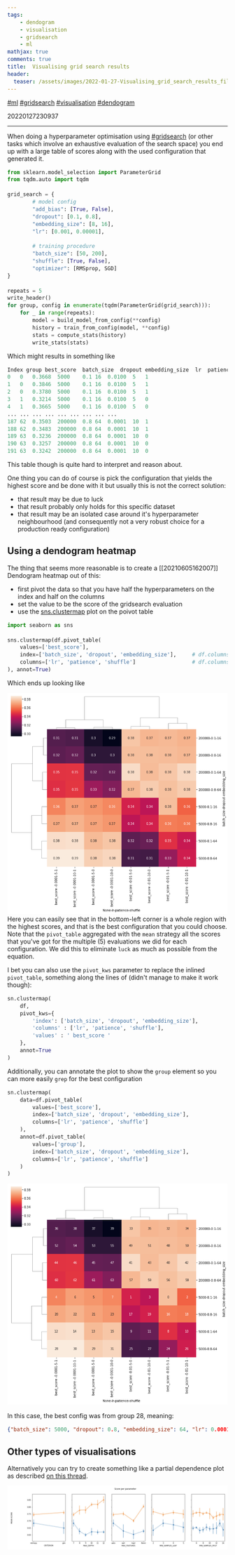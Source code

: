 ```yaml
---
tags:
    - dendogram
    - visualisation
    - gridsearch
    - ml
mathjax: true
comments: true
title:  Visualising grid search results
header:
  teaser: /assets/images/2022-01-27-Visualising_grid_search_results_files/viz_gridsearch_dendogram_heatmap.png
---
```


[#ml](/tags/#ml) [#gridsearch](/tags/#gridsearch) [#visualisation](/tags/#visualisation) [#dendogram](/tags/#dendogram)

20220127230937

---


When doing a hyperparameter optimisation using [#gridsearch](/tags/#gridsearch) (or other tasks which involve an exhaustive evaluation of the search space) you end up with a large table of scores along with the used configuration that generated it. 

```python
from sklearn.model_selection import ParameterGrid
from tqdm.auto import tqdm

grid_search = {
        # model config
        "add_bias": [True, False],
        "dropout": [0.1, 0.8],
        "embedding_size": [8, 16],
        "lr": [0.001, 0.00001],
        
        # training procedure
        "batch_size": [50, 200],
        "shuffle": [True, False],
        "optimizer": [RMSprop, SGD]
}
        
repeats = 5
write_header()
for group, config in enumerate(tqdm(ParameterGrid(grid_search))):
    for _ in range(repeats):
        model = build_model_from_config(**config)
        history = train_from_config(model, **config)
        stats = compute_stats(history)
        write_stats(stats)
```
Which might results in something like

```python
Index group	best_score	batch_size	dropout	embedding_size	lr	patience	shuffle
0	0	0.3668	5000	0.1	16	0.0100	5	1
1	0	0.3846	5000	0.1	16	0.0100	5	1
2	0	0.3780	5000	0.1	16	0.0100	5	1
3	1	0.3214	5000	0.1	16	0.0100	5	0
4	1	0.3665	5000	0.1	16	0.0100	5	0
...	...	...	...	...	...	...	...	...
187	62	0.3503	200000	0.8	64	0.0001	10	1
188	62	0.3483	200000	0.8	64	0.0001	10	1
189	63	0.3236	200000	0.8	64	0.0001	10	0
190	63	0.3257	200000	0.8	64	0.0001	10	0
191	63	0.3242	200000	0.8	64	0.0001	10	0
```

This table though is quite hard to interpret and reason about. 

One thing you can do of course is pick the configuration that yields the highest score and be done with it but usually this is not the correct solution:
* that result may be due to luck
* that result probably only holds for this specific dataset
* that result may be an isolated case around it's hyperparameter neighbourhood (and consequently not a very robust choice for a production ready configuration)

## Using a dendogram heatmap

The thing that seems more reasonable is to create a [[20210605162007]] Dendogram heatmap out of this:
* first pivot the data so that you have half the hyperparameters on the index and half on the columns
* set the value to be the score of the gridsearch evaluation
* use the [sns.clustermap](https://seaborn.pydata.org/generated/seaborn.clustermap.html) plot on the poivot table

```python
import seaborn as sns

sns.clustermap(df.pivot_table(
    values=['best_score'], 
    index=['batch_size', 'dropout', 'embedding_size'],     # df.columns[:len(df.columns)//2]
    columns=['lr', 'patience', 'shuffle']                  # df.columns[len(df.columns)//2:]         
), annot=True)
```

Which ends up looking like

![viz_gridsearch_dendogram_heatmap.png](/assets/images/2022-01-27-Visualising_grid_search_results_files/viz_gridsearch_dendogram_heatmap.png)
Here you can easily see that in the bottom-left corner is a whole region with the highest scores, and that is the best configuration that you could choose. Note that the `pivot_table` aggregated with the `mean` strategy all the scores that you've got for the multiple (5) evaluations we did for each configuration. We did this to eliminate `luck` as much as possible from the equation.

I bet you can also use the `pivot_kws` parameter to replace the inlined `pivot_table`, something along the lines of (didn't manage to make it work though):

```python
sn.clustermap(
    df,
    pivot_kws={
        'index': ['batch_size', 'dropout', 'embedding_size'], 
        'columns' : ['lr', 'patience', 'shuffle'],
        'values' : ' best_score '
    },
    annot=True
)
```

Additionally, you can annotate the plot to show the `group` element so you can more easily `grep` for the best configuration

```python
sn.clustermap(
    data=df.pivot_table(
        values=['best_score'], 
        index=['batch_size', 'dropout', 'embedding_size'],
        columns=['lr', 'patience', 'shuffle']
    ), 
    annot=df.pivot_table(
        values=['group'], 
        index=['batch_size', 'dropout', 'embedding_size'],
        columns=['lr', 'patience', 'shuffle']
    )
)
```

![viz_gridshearch_dendogram_heatmap_groups.pnb.png](/assets/images/2022-01-27-Visualising_grid_search_results_files/viz_gridshearch_dendogram_heatmap_groups.pnb.png)

In this case, the best config was from group 28, meaning:

```json
{"batch_size": 5000, "dropout": 0.8, "embedding_size": 64, "lr": 0.0001, "patience": 5, "shuffle": true}
```

## Other types of visualisations

Alternatively you can try to create something like a partial dependence plot as described [on this thread](https://stackoverflow.com/questions/37161563/how-to-graph-grid-scores-from-gridsearchcv).

![viz_gridsearch_partial_dependence.png](/assets/images/2022-01-27-Visualising_grid_search_results_files/viz_gridsearch_partial_dependence.png)
